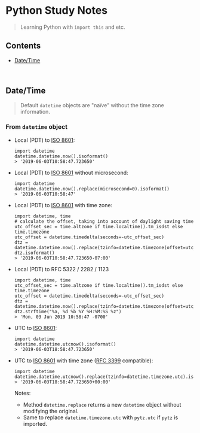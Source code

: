 # Python Study Notes

> Learning Python with `import this` and etc.

## Contents

  * [Date/Time](#datetime)



<br/><a name="datetime"></a>
## Date/Time

> Default `datetime` objects are "naïve" without the time zone information.

### From `datetime` object

  * Local (PDT) to [ISO 8601](https://en.wikipedia.org/wiki/ISO_8601):

    ```
    import datetime
    datetime.datetime.now().isoformat()
    > '2019-06-03T10:58:47.723650'
    ```

  * Local (PDT) to [ISO 8601](https://en.wikipedia.org/wiki/ISO_8601) without microsecond:

    ```
    import datetime
    datetime.datetime.now().replace(microsecond=0).isoformat()
    > '2019-06-03T10:58:47'
    ```

  * Local (PDT) to [ISO 8601](https://en.wikipedia.org/wiki/ISO_8601) with time zone:

    ```
    import datetime, time
    # calculate the offset, taking into account of daylight saving time
    utc_offset_sec = time.altzone if time.localtime().tm_isdst else time.timezone
    utc_offset = datetime.timedelta(seconds=-utc_offset_sec)
    dtz = datetime.datetime.now().replace(tzinfo=datetime.timezone(offset=utc_offset))
    dtz.isoformat()
    > '2019-06-03T10:58:47.723650-07:00'
    ```

  * Local (PDT) to RFC 5322 / 2282 / 1123

    ```
    import datetime, time
    utc_offset_sec = time.altzone if time.localtime().tm_isdst else time.timezone
    utc_offset = datetime.timedelta(seconds=-utc_offset_sec)
    dtz = datetime.datetime.now().replace(tzinfo=datetime.timezone(offset=utc_offset))
    dtz.strftime("%a, %d %b %Y %H:%M:%S %z")
    > 'Mon, 03 Jun 2019 10:58:47 -0700'
    ```

  * UTC to [ISO 8601](https://en.wikipedia.org/wiki/ISO_8601):

    ```
    import datetime
    datetime.datetime.utcnow().isoformat()
    > '2019-06-03T18:58:47.723650'
    ```

  * UTC to [ISO 8601](https://en.wikipedia.org/wiki/ISO_8601) with time zone ([RFC 3399](https://tools.ietf.org/html/rfc3339) compatible):

    ```
    import datetime
    datetime.datetime.utcnow().replace(tzinfo=datetime.timezone.utc).isoformat()
    > '2019-06-03T18:58:47.723650+00:00'
    ```
    Notes:
    - Method `datetime.replace` returns a new `datetime` object without modifying the original.
    - Same to replace `datetime.timezone.utc` with `pytz.utc` if `pytz` is imported.
